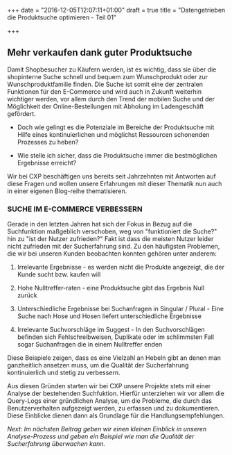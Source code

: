 +++
date = "2016-12-05T12:07:11+01:00"
draft = true
title = "Datengetrieben die Produktsuche optimieren - Teil 01"

+++
## Mehr verkaufen dank guter Produktsuche

Damit Shopbesucher zu Käufern werden, ist es wichtig, dass sie über die shopinterne Suche schnell und bequem zum Wunschprodukt oder zur Wunschproduktfamilie finden. Die Suche ist somit eine der zentralen Funktionen für den E-Commerce und wird auch in Zukunft weiterhin wichtiger werden, vor allem durch den Trend der mobilen Suche und der Möglichkeit der Online-Bestellungen mit Abholung im Ladengeschäft gefördert.

*   Doch wie gelingt es die Potenziale im Bereiche der Produktsuche mit Hilfe eines kontinuierlichen und möglichst Ressourcen schonenden Prozesses zu heben?

*   Wie stelle ich sicher, dass die Produktsuche immer die bestmöglichen Ergebnisse erreicht?

Wir bei CXP beschäftigen uns bereits seit Jahrzehnten mit Antworten auf diese Fragen und wollen unsere Erfahrungen mit dieser Thematik nun auch in einer eigenen Blog-reihe thematisieren.

### SUCHE IM E-COMMERCE VERBESSERN

Gerade in den letzten Jahren hat sich der Fokus in Bezug auf die Suchfunktion maßgeblich verschoben, weg von "funktioniert die Suche?" hin zu "ist der Nutzer zufrieden?" Fakt ist dass die meisten Nutzer leider nicht zufrieden mit der Sucherfahrung sind. Zu den häufigsten Problemen, die wir bei unseren Kunden beobachten konnten gehören unter anderem:

1.  Irrelevante Ergebnisse - es werden nicht die Produkte angezeigt, die der Kunde sucht bzw. kaufen will

2.  Hohe Nulltreffer-raten - eine Produktsuche gibt das Ergebnis Null zurück

3.  Unterschiedliche Ergebnisse bei Suchanfragen in Singular / Plural - Eine Suche nach Hose und Hosen liefert unterschiedliche Ergebnisse

4.  Irrelevante Suchvorschläge im Suggest - In den Suchvorschlägen befinden sich Fehlschreibweisen, Duplikate oder im schlimmsten Fall sogar Suchanfragen die in einem Nulltreffer enden

Diese Beispiele zeigen, dass es eine Vielzahl an Hebeln gibt an denen man ganzheitlich ansetzen muss, um die Qualität der Sucherfahrung kontinuierlich und stetig zu verbessern.

Aus diesen Gründen starten wir bei CXP unsere Projekte stets mit einer Analyse der bestehenden Suchfuktion. Hierfür unterziehen wir vor allem die Query-Logs einer gründlichen Analyse, um die Probleme, die durch das Benutzerverhalten aufgezeigt werden, zu erfassen und zu dokumentieren. Diese Einblicke dienen dann als Grundlage für die Handlungsempfehlungen.

_Next: Im nächsten Beitrag geben wir einen kleinen Einblick in unseren Analyse-Prozess und geben ein Beispiel wie man die Qualität der Sucherfahrung überwachen kann._